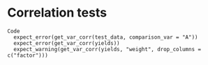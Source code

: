 # Correlation tests

    Code
      expect_error(get_var_corr(test_data, comparison_var = "A"))
      expect_error(get_var_corr(yields))
      expect_warning(get_var_corr(yields, "weight", drop_columns = c("factor")))

